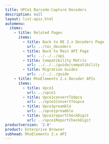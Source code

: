 ```yaml
---
title: UPCe1 Barcode-Capture Decoders
description: null
layout: list-apis.html
automenu:
  items:
    - title: Related Pages
      items:
        - title: Back to RE 2.x Decoders Page
          url: ../toc_decoders
        - title: Back to Main API Page
          url: ../../../api
        - title: Compatibility Matrix
          url: ../../../guide/compatibility
        - title: Migration Guides
          url: ../../../guide
    - title: RhoElements 2.x Decoder APIs
      items:
        - title: Upce1
          url: ../upce1
        - title: Upce1convertToUpca
          url: ../upce1ConvertToupca
        - title: Upce1preamble
          url: ../upce1preamble
        - title: Upce1reportCheckDigit
          url: ../upce1ReportCheckDigit
productversion: '2.0'
product: Enterprise Browser
subhead: RhoElements 2.x API
---
```




